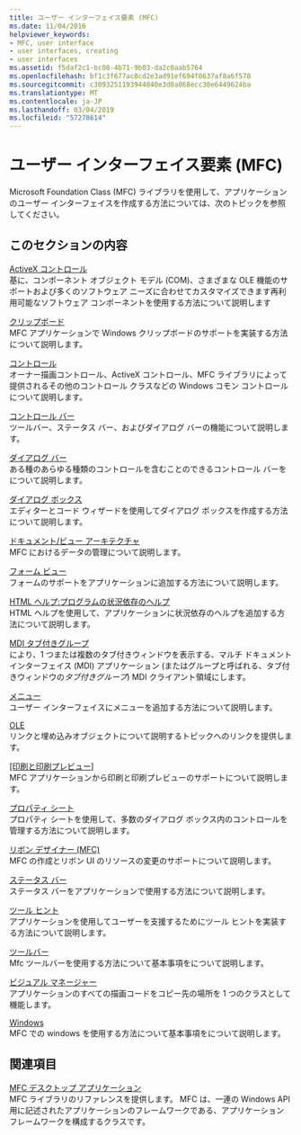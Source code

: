 ```yaml
---
title: ユーザー インターフェイス要素 (MFC)
ms.date: 11/04/2016
helpviewer_keywords:
- MFC, user interface
- user interfaces, creating
- user interfaces
ms.assetid: f5daf2c1-bc08-4b71-9b03-da2c0aab5764
ms.openlocfilehash: bf1c3f677ac8cd2e3ad91ef694f0637af8a6f578
ms.sourcegitcommit: c3093251193944840e3d0a068ecc30e6449624ba
ms.translationtype: MT
ms.contentlocale: ja-JP
ms.lasthandoff: 03/04/2019
ms.locfileid: "57278614"
---
```

# <a name="user-interface-elements-mfc"></a>ユーザー インターフェイス要素 (MFC)

Microsoft Foundation Class (MFC) ライブラリを使用して、アプリケーションのユーザー インターフェイスを作成する方法については、次のトピックを参照してください。

## <a name="in-this-section"></a>このセクションの内容

[ActiveX コントロール](../mfc/activex-controls.md)<br/>
基に、コンポーネント オブジェクト モデル (COM)、さまざまな OLE 機能のサポートおよび多くのソフトウェア ニーズに合わせてカスタマイズできます再利用可能なソフトウェア コンポーネントを使用する方法について説明します

[クリップボード](../mfc/clipboard.md)<br/>
MFC アプリケーションで Windows クリップボードのサポートを実装する方法について説明します。

[コントロール](../mfc/controls-mfc.md)<br/>
オーナー描画コントロール、ActiveX コントロール、MFC ライブラリによって提供されるその他のコントロール クラスなどの Windows コモン コントロールについて説明します。

[コントロール バー](../mfc/control-bars.md)<br/>
ツールバー、ステータス バー、およびダイアログ バーの機能について説明します。

[ダイアログ バー](../mfc/dialog-bars.md)<br/>
ある種のあらゆる種類のコントロールを含むことのできるコントロール バーをについて説明します。

[ダイアログ ボックス](../mfc/dialog-boxes.md)<br/>
エディターとコード ウィザードを使用してダイアログ ボックスを作成する方法について説明します。

[ドキュメント/ビュー アーキテクチャ](../mfc/document-view-architecture.md)<br/>
MFC におけるデータの管理について説明します。

[フォーム ビュー](../mfc/form-views-mfc.md)<br/>
フォームのサポートをアプリケーションに追加する方法について説明します。

[HTML ヘルプ:プログラムの状況依存のヘルプ](../mfc/html-help-context-sensitive-help-for-your-programs.md)<br/>
HTML ヘルプを使用して、アプリケーションに状況依存のヘルプを追加する方法について説明します。

[MDI タブ付きグループ](../mfc/mdi-tabbed-groups.md)<br/>
により、1 つまたは複数のタブ付きウィンドウを表示する、マルチ ドキュメント インターフェイス (MDI) アプリケーション (またはグループと呼ばれる、タブ付きウィンドウの*タブ付きグループ*) MDI クライアント領域にします。

[メニュー](../mfc/menus-mfc.md)<br/>
ユーザー インターフェイスにメニューを追加する方法について説明します。

[OLE](../mfc/ole-mfc.md)<br/>
リンクと埋め込みオブジェクトについて説明するトピックへのリンクを提供します。

[[印刷と印刷プレビュー]](../mfc/printing-and-print-preview.md)<br/>
MFC アプリケーションから印刷と印刷プレビューのサポートについて説明します。

[プロパティ シート](../mfc/property-sheets-mfc.md)<br/>
プロパティ シートを使用して、多数のダイアログ ボックス内のコントロールを管理する方法について説明します。

[リボン デザイナー (MFC)](../mfc/ribbon-designer-mfc.md)<br/>
MFC の作成とリボン UI のリソースの変更のサポートについて説明します。

[ステータス バー](../mfc/status-bars.md)<br/>
ステータス バーをアプリケーションで使用する方法について説明します。

[ツール ヒント](../mfc/tool-tips.md)<br/>
アプリケーションを使用してユーザーを支援するためにツール ヒントを実装する方法について説明します。

[ツールバー](../mfc/toolbars.md)<br/>
Mfc ツールバーを使用する方法について基本事項をについて説明します。

[ビジュアル マネージャー](../mfc/visualization-manager.md)<br/>
アプリケーションのすべての描画コードをコピー先の場所を 1 つのクラスとして機能します。

[Windows](../mfc/windows.md)<br/>
MFC での windows を使用する方法について基本事項をについて説明します。

## <a name="related-sections"></a>関連項目

[MFC デスクトップ アプリケーション](../mfc/mfc-desktop-applications.md)<br/>
MFC ライブラリのリファレンスを提供します。 MFC は、一連の Windows API 用に記述されたアプリケーションのフレームワークである、アプリケーション フレームワークを構成するクラスです。
